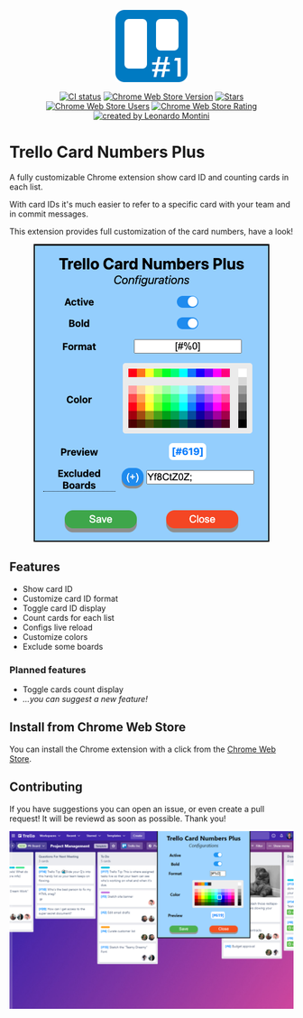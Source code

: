 <p align="center">
  <img src="./public/icons/icon_128.png" />
</p>

<p align="center">
  <a href="https://github.com/Balastrong/trello-card-numbers-plus/actions/workflows/check.yml"><img src="https://github.com/Balastrong/trello-card-numbers-plus/actions/workflows/check.yml/badge.svg" alt="CI status" /></a>
  <a href="https://chrome.google.com/webstore/detail/trello-card-numbers-plus/ncibjlmfhjcjnphnpphgphbflpdpliei" rel="nofollow"><img alt="Chrome Web Store Version" src="https://img.shields.io/chrome-web-store/v/ncibjlmfhjcjnphnpphgphbflpdpliei?label=version"></a>
  <a href="https://chrome.google.com/webstore/detail/trello-card-numbers-plus/ncibjlmfhjcjnphnpphgphbflpdpliei" rel="nofollow"><img src="https://img.shields.io/github/stars/Balastrong/trello-card-numbers-plus" alt="Stars"></a>
  <a href="https://chrome.google.com/webstore/detail/trello-card-numbers-plus/ncibjlmfhjcjnphnpphgphbflpdpliei" rel="nofollow"><img alt="Chrome Web Store Users" src="https://img.shields.io/chrome-web-store/users/ncibjlmfhjcjnphnpphgphbflpdpliei"></a>
  <a href="https://chrome.google.com/webstore/detail/trello-card-numbers-plus/ncibjlmfhjcjnphnpphgphbflpdpliei" rel="nofollow"><img alt="Chrome Web Store Rating" src="https://img.shields.io/chrome-web-store/rating/ncibjlmfhjcjnphnpphgphbflpdpliei"></a>
  <a href="https://leonardomontini.dev" rel="nofollow"><img src="https://img.shields.io/badge/created%20by-Leonardo%20Montini-4BBAAB.svg" alt="created by Leonardo Montini"></a>
</p>

# Trello Card Numbers Plus

A fully customizable Chrome extension show card ID and counting cards in each list.

With card IDs it's much easier to refer to a specific card with your team and in commit messages.

This extension provides full customization of the card numbers, have a look!

<p align="center">
  <img src="./images/settings.png" />
</p>

## Features

- Show card ID
- Customize card ID format
- Toggle card ID display
- Count cards for each list
- Configs live reload
- Customize colors
- Exclude some boards

### Planned features

- Toggle cards count display
- _...you can suggest a new feature!_

## Install from Chrome Web Store

You can install the Chrome extension with a click from the [Chrome Web Store](https://chrome.google.com/webstore/detail/trello-card-numbers-plus/ncibjlmfhjcjnphnpphgphbflpdpliei).

## Contributing

If you have suggestions you can open an issue, or even create a pull request! It will be reviewd as soon as possible. Thank you!

<p align="center">
  <img src="./images/widescreen.png" />
</p>
